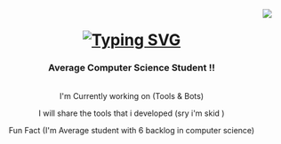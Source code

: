 <img align="right" src="https://visitor-badge.laobi.icu/badge?page_id=BlackSheep47.BlackSheep47" />
<h1 align="center">
  <a href="https://git.io/typing-svg">
    <img src="https://readme-typing-svg.herokuapp.com?font=Righteous&size=35&center=true&vCenter=true&duration=2500&pause=500&width=435&lines=Hello+Nerds!;I'm+Ayush+Vaid;Peace+%E2%9C%8C" alt="Typing SVG" />
  </a>
</h1>

<h3 align="center">
  Average Computer Science Student !!
</h3>
</br>

<div align="center">
  I'm Currently working on (Tools & Bots)
  
  I will share the tools that i developed (sry i'm skid )
  
  Fun Fact (I'm Average student with 6 backlog in computer science)
  
</div>


